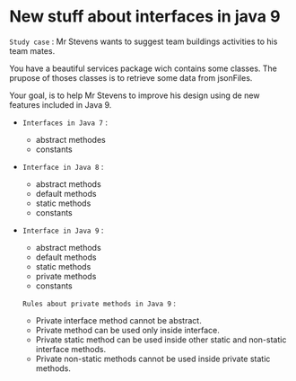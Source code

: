 # New stuff about interfaces in java 9

`Study case` : Mr Stevens wants to suggest team buildings activities to his team mates.


You have a beautiful services package wich contains some classes. The prupose of thoses classes is to retrieve some data from jsonFiles.

Your goal, is to help Mr Stevens to improve his design using de new features included in Java 9.
  

- `Interfaces in Java 7` : 
    - abstract methodes
    - constants
    
- `Interface in Java 8` :
    - abstract methods
    - default methods
    - static methods
    - constants
    
- `Interface in Java 9` :
    - abstract methods
    - default methods
    - static methods
    - private methods
    - constants
    
    `Rules about private methods in Java 9` :
    - Private interface method cannot be abstract.
    - Private method can be used only inside interface.
    - Private static method can be used inside other static and non-static interface methods.
    -  Private non-static methods cannot be used inside private static methods.
     